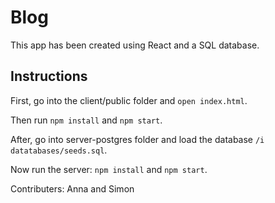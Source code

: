 # Blog

This app has been created using React and a SQL database.

## Instructions

First, go into the client/public folder and `open index.html`.

Then run `npm install` and `npm start`.

After, go into server-postgres folder and load the database `/i datatabases/seeds.sql`.

Now run the server: `npm install` and `npm start`.


Contributers: Anna and Simon